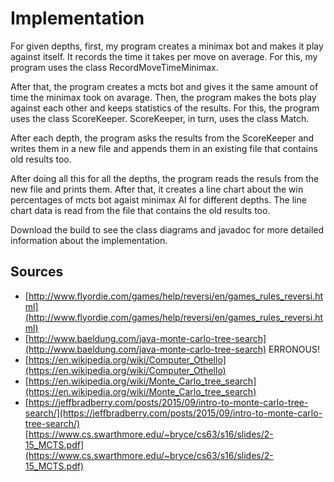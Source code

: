 Implementation
==============

For given depths, first, my program creates a minimax bot and makes it play against itself. It records the time it takes per move on average. For this, my program uses the class RecordMoveTimeMinimax.

After that, the program creates a mcts bot and gives it the same amount of time the minimax took on avarage. Then, the program makes the bots play against each other and keeps statistics of the results. For this, the program uses the class ScoreKeeper. ScoreKeeper, in turn, uses the class Match.

After each depth, the program asks the results from the ScoreKeeper and writes them in a new file and appends them in an existing file that contains old results too.

After doing all this for all the depths, the program reads the resuls from the new file and prints them. After that, it creates a line chart about the win percentages of mcts bot agaist minimax AI for different depths. The line chart data is read from the file that contains the old results too.

Download the build to see the class diagrams and javadoc for more detailed information about the implementation.


## Sources

* [http://www.flyordie.com/games/help/reversi/en/games_rules_reversi.html](http://www.flyordie.com/games/help/reversi/en/games_rules_reversi.html)
* [http://www.baeldung.com/java-monte-carlo-tree-search](http://www.baeldung.com/java-monte-carlo-tree-search) ERRONOUS!
* [https://en.wikipedia.org/wiki/Computer_Othello](https://en.wikipedia.org/wiki/Computer_Othello)
* [https://en.wikipedia.org/wiki/Monte_Carlo_tree_search](https://en.wikipedia.org/wiki/Monte_Carlo_tree_search)
* [https://jeffbradberry.com/posts/2015/09/intro-to-monte-carlo-tree-search/](https://jeffbradberry.com/posts/2015/09/intro-to-monte-carlo-tree-search/)
[https://www.cs.swarthmore.edu/~bryce/cs63/s16/slides/2-15_MCTS.pdf](https://www.cs.swarthmore.edu/~bryce/cs63/s16/slides/2-15_MCTS.pdf)
